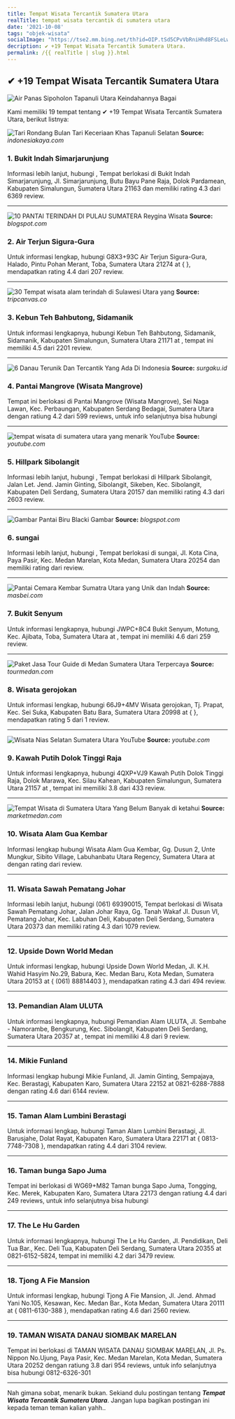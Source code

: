 ```yaml
---
title: Tempat Wisata Tercantik Sumatera Utara
realTitle: tempat wisata tercantik di sumatera utara
date: '2021-10-08'
tags: "objek-wisata"
socialImage: "https://tse2.mm.bing.net/th?id=OIP.tSd5CPvVbRniHhd8FSLeLwHaFj&amp;pid=15.1"
decription: ✔ +19 Tempat Wisata Tercantik Sumatera Utara.
permalink: /{{ realTitle | slug }}.html
---
```


## ✔ +19 Tempat Wisata Tercantik Sumatera Utara

![Air Panas Sipoholon Tapanuli Utara Keindahannya Bagai ](https://jadiberita.com/wp-content/uploads/2018/02/12819086_984120641653586_1612659964_n-560x420.jpg)



Kami memiliki 19 tempat tentang ✔ +19 Tempat Wisata Tercantik Sumatera Utara, berikut listnya:



![Tari Rondang Bulan Tari Keceriaan Khas Tapanuli Selatan ](https://tse1.mm.bing.net/th?id=OIP.7isqeTHpNKCcv02mdxjBdQHaE8&amp;pid=15.1)
**Source:** _indonesiakaya.com_


### 1. Bukit Indah Simarjarunjung



Informasi lebih lanjut, hubungi , Tempat berlokasi di Bukit Indah Simarjarunjung, Jl. Simarjarunjung, Butu Bayu Pane Raja, Dolok Pardamean, Kabupaten Simalungun, Sumatera Utara 21163 dan memiliki rating 4.3 dari 6369 review.

---


![10 PANTAI TERINDAH DI PULAU SUMATERA  Reygina Wisata ](https://tse1.mm.bing.net/th?id=OIP.kqZ1j68XJU_IC_gh7aOQkQHaEO&amp;pid=15.1)
**Source:** _blogspot.com_


### 2. Air Terjun Sigura-Gura



Untuk informasi lengkap, hubungi G8X3+93C Air Terjun Sigura-Gura, Halado, Pintu Pohan Merant, Toba, Sumatera Utara 21274 at {  }, mendapatkan rating 4.4 dari 207 review.

---


![30 Tempat wisata alam terindah di Sulawesi Utara yang ](https://tse2.mm.bing.net/th?id=OIP.fjJVrZpxqq5-hiNZcSNEvQHaHa&amp;pid=15.1)
**Source:** _tripcanvas.co_


### 3. Kebun Teh Bahbutong, Sidamanik



Untuk informasi lengkapnya, hubungi Kebun Teh Bahbutong, Sidamanik, Sidamanik, Kabupaten Simalungun, Sumatera Utara 21171 at , tempat ini memiliki 4.5 dari 2201 review.

---


![6 Danau Terunik Dan Tercantik Yang Ada Di Indonesia](https://tse1.mm.bing.net/th?id=OIP.TU8k5D8heWd0IxdWH3BAdgHaEK&amp;pid=15.1)
**Source:** _surgaku.id_


### 4. Pantai Mangrove (Wisata Mangrove)



Tempat ini berlokasi di Pantai Mangrove (Wisata Mangrove), Sei Naga Lawan, Kec. Perbaungan, Kabupaten Serdang Bedagai, Sumatera Utara dengan ratiung 4.2 dari 599 reviews, untuk info selanjutnya bisa hubungi 

---


![tempat wisata di sumatera utara yang menarik  YouTube](https://tse1.mm.bing.net/th?id=OIP.z_CmVqD37TBbfNngxo61kgHaEK&amp;pid=15.1)
**Source:** _youtube.com_


### 5. Hillpark Sibolangit



Informasi lebih lanjut, hubungi , Tempat berlokasi di Hillpark Sibolangit, Jalan Let. Jend. Jamin Ginting, Sibolangit, Sikeben, Kec. Sibolangit, Kabupaten Deli Serdang, Sumatera Utara 20157 dan memiliki rating 4.3 dari 2603 review.

---


![Gambar Pantai Biru  Blacki Gambar](https://tse1.mm.bing.net/th?id=OIP.cTnzbY0U9rrASlwqIxrTGAHaFj&amp;pid=15.1)
**Source:** _blogspot.com_


### 6. sungai



Informasi lebih lanjut, hubungi , Tempat berlokasi di sungai, Jl. Kota Cina, Paya Pasir, Kec. Medan Marelan, Kota Medan, Sumatera Utara 20254 dan memiliki rating  dari  review.

---


![Pantai Cemara Kembar Sumatra Utara yang Unik dan Indah](https://tse2.mm.bing.net/th?id=OIP.TnQTvRgd79_8vzb62mJxcQHaHG&amp;pid=15.1)
**Source:** _masbei.com_


### 7. Bukit Senyum



Untuk informasi lengkapnya, hubungi JWPC+8C4 Bukit Senyum, Motung, Kec. Ajibata, Toba, Sumatera Utara at , tempat ini memiliki 4.6 dari 259 review.

---


![Paket Jasa Tour Guide di Medan Sumatera Utara Terpercaya](https://tse3.mm.bing.net/th?id=OIP.mF1WjkJZyEiqlSW63CuWeQHaE7&amp;pid=15.1)
**Source:** _tourmedan.com_


### 8. Wisata gerojokan



Untuk informasi lengkap, hubungi 66J9+4MV Wisata gerojokan, Tj. Prapat, Kec. Sei Suka, Kabupaten Batu Bara, Sumatera Utara 20998 at {  }, mendapatkan rating 5 dari 1 review.

---


![Wisata Nias Selatan Sumatera Utara  YouTube](https://tse4.mm.bing.net/th?id=OIP.HnJUt9qhOgMbcV0JCj0_RQHaEK&amp;pid=15.1)
**Source:** _youtube.com_


### 9. Kawah Putih Dolok Tinggi Raja



Untuk informasi lengkapnya, hubungi 4QXP+VJ9 Kawah Putih Dolok Tinggi Raja, Dolok Marawa, Kec. Silau Kahean, Kabupaten Simalungun, Sumatera Utara 21157 at , tempat ini memiliki 3.8 dari 433 review.

---


![Tempat Wisata di Sumatera Utara Yang Belum Banyak di ketahui](https://tse4.mm.bing.net/th?id=OIP.x_fDG0LPt6vVI3bF_c51MAHaFB&amp;pid=15.1)
**Source:** _marketmedan.com_


### 10. Wisata Alam Gua Kembar



Informasi lengkap hubungi Wisata Alam Gua Kembar, Gg. Dusun 2, Unte Mungkur, Sibito Village, Labuhanbatu Utara Regency, Sumatera Utara at  dengan rating  dari  review.

---


### 11. Wisata Sawah Pematang Johar



Informasi lebih lanjut, hubungi (061) 69390015, Tempat berlokasi di Wisata Sawah Pematang Johar, Jalan Johar Raya, Gg. Tanah Wakaf Jl. Dusun VI, Pematang Johar, Kec. Labuhan Deli, Kabupaten Deli Serdang, Sumatera Utara 20373 dan memiliki rating 4.3 dari 1079 review.

---


### 12. Upside Down World Medan



Untuk informasi lengkap, hubungi Upside Down World Medan, Jl. K.H. Wahid Hasyim No.29, Babura, Kec. Medan Baru, Kota Medan, Sumatera Utara 20153 at { (061) 88814403 }, mendapatkan rating 4.3 dari 494 review.

---


### 13. Pemandian Alam ULUTA



Untuk informasi lengkapnya, hubungi Pemandian Alam ULUTA, Jl. Sembahe - Namorambe, Bengkurung, Kec. Sibolangit, Kabupaten Deli Serdang, Sumatera Utara 20357 at , tempat ini memiliki 4.8 dari 9 review.

---


### 14. Mikie Funland



Informasi lengkap hubungi Mikie Funland, Jl. Jamin Ginting, Sempajaya, Kec. Berastagi, Kabupaten Karo, Sumatera Utara 22152 at 0821-6288-7888 dengan rating 4.6 dari 6144 review.

---


### 15. Taman Alam Lumbini Berastagi



Untuk informasi lengkap, hubungi Taman Alam Lumbini Berastagi, Jl. Barusjahe, Dolat Rayat, Kabupaten Karo, Sumatera Utara 22171 at { 0813-7748-7308 }, mendapatkan rating 4.4 dari 3104 review.

---


### 16. Taman bunga Sapo Juma



Tempat ini berlokasi di WG69+M82 Taman bunga Sapo Juma, Tongging, Kec. Merek, Kabupaten Karo, Sumatera Utara 22173 dengan ratiung 4.4 dari 249 reviews, untuk info selanjutnya bisa hubungi 

---


### 17. The Le Hu Garden



Untuk informasi lengkapnya, hubungi The Le Hu Garden, Jl. Pendidikan, Deli Tua Bar., Kec. Deli Tua, Kabupaten Deli Serdang, Sumatera Utara 20355 at 0821-6152-5824, tempat ini memiliki 4.2 dari 3479 review.

---


### 18. Tjong A Fie Mansion



Untuk informasi lengkap, hubungi Tjong A Fie Mansion, Jl. Jend. Ahmad Yani No.105, Kesawan, Kec. Medan Bar., Kota Medan, Sumatera Utara 20111 at { 0811-6130-388 }, mendapatkan rating 4.6 dari 2560 review.

---


### 19. TAMAN WISATA DANAU SIOMBAK MARELAN



Tempat ini berlokasi di TAMAN WISATA DANAU SIOMBAK MARELAN, Jl. Ps. Nippon No.Ujung, Paya Pasir, Kec. Medan Marelan, Kota Medan, Sumatera Utara 20252 dengan ratiung 3.8 dari 954 reviews, untuk info selanjutnya bisa hubungi 0812-6326-301

---









Nah gimana sobat, menarik bukan. Sekiand dulu postingan tentang ***Tempat Wisata Tercantik Sumatera Utara***. Jangan lupa bagikan postingan ini kepada teman teman kalian yahh..
